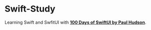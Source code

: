 # Swift-Study

Learning Swift and SwfitUI with [**100 Days of SwiftUI by Paul Hudson**](https://www.hackingwithswift.com/100/swiftui).
